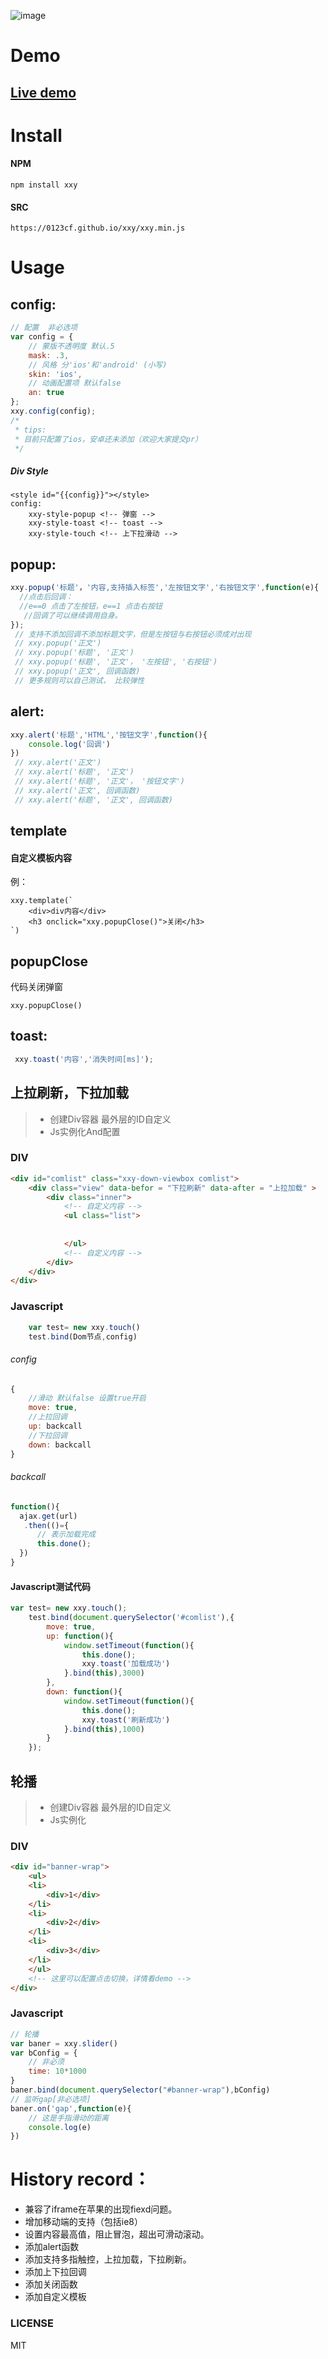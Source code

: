 
![image](https://0123cf.github.io/xxy/images/logo2.jpg)
# Demo
## [Live demo](https://0123cf.github.io/xxy/)

# Install

#### NPM
```
npm install xxy
```

#### SRC
```
https://0123cf.github.io/xxy/xxy.min.js
```
# Usage
## config:
```js
// 配置  非必选项
var config = {
    // 蒙版不透明度 默认.5
    mask: .3,
    // 风格 分'ios'和'android' (小写) 
    skin: 'ios',
    // 动画配置项 默认false
    an: true
};
xxy.config(config);
/* 
 * tips:
 * 目前只配置了ios，安卓还未添加（欢迎大家提交pr）
 */
```
##### Div Style
``` style
<style id="{{config}}"></style>
config:
    xxy-style-popup <!-- 弹窗 -->
    xxy-style-toast <!-- toast -->
    xxy-style-touch <!-- 上下拉滑动 --> 
```
## popup:
```js
xxy.popup('标题'，'内容,支持插入标签','左按钮文字','右按钮文字',function(e){ 
  //点击后回调： 
  //e==0 点击了左按钮，e==1 点击右按钮 
   //回调了可以继续调用自身。 
}); 
 // 支持不添加回调不添加标题文字，但是左按钮与右按钮必须成对出现
 // xxy.popup('正文')
 // xxy.popup('标题', '正文')
 // xxy.popup('标题', '正文'， '左按钮', '右按钮')
 // xxy.popup('正文', 回调函数)
 // 更多规则可以自己测试， 比较弹性
```

## alert:
```js
xxy.alert('标题','HTML','按钮文字',function(){
	console.log('回调')
})
 // xxy.alert('正文')
 // xxy.alert('标题', '正文')
 // xxy.alert('标题', '正文'， '按钮文字')
 // xxy.alert('正文', 回调函数)
 // xxy.alert('标题', '正文', 回调函数)
```
## template
#### 自定义模板内容
例：
```
xxy.template(`
	<div>div内容</div>
	<h3 onclick="xxy.popupClose()">关闭</h3>
`)
```

## popupClose
代码关闭弹窗
```
xxy.popupClose()
```

## toast:
```js
 xxy.toast('内容','消失时间[ms]');
```
## 上拉刷新，下拉加载

> * 创建Div容器 最外层的ID自定义 
> * Js实例化And配置

### DIV
``` HTML
<div id="comlist" class="xxy-down-viewbox comlist">
	<div class="view" data-befor = "下拉刷新" data-after = "上拉加载" >
		<div class="inner">
			<!-- 自定义内容 -->
			<ul class="list">
				
				
			</ul>
			<!-- 自定义内容 -->
		</div>
	</div>
</div>
```
### Javascript
```javascript
	var test= new xxy.touch()
	test.bind(Dom节点,config)
```
###### config	
```javascript
{
	//滑动 默认false 设置true开启
	move: true,
	//上拉回调
	up: backcall
	//下拉回调
	down: backcall
}
```	

###### backcall

```javascript
function(){
  ajax.get(url)
   .then(()={
      // 表示加载完成
      this.done();
  })
}
```
#### Javascript测试代码

```javascript
var test= new xxy.touch();
	test.bind(document.querySelector('#comlist'),{
		move: true,
		up: function(){
			window.setTimeout(function(){
				this.done();
				xxy.toast('加载成功')
			}.bind(this),3000)
		},
		down: function(){
			window.setTimeout(function(){
				this.done();
				xxy.toast('刷新成功')
			}.bind(this),1000)
		}
	});	
```

## 轮播

> * 创建Div容器 最外层的ID自定义 
> * Js实例化
### DIV
``` html
<div id="banner-wrap">
    <ul>
	<li>
		<div>1</div>
	</li>
	<li>
		<div>2</div>
	</li>
	<li>
		<div>3</div>
	</li>
    </ul>
    <!-- 这里可以配置点击切换，详情看demo -->
</div>

```
### Javascript
```javascript
// 轮播
var baner = xxy.slider()
var bConfig = {
	// 非必须
	time: 10*1000
}
baner.bind(document.querySelector("#banner-wrap"),bConfig)
// 监听gap[非必选项]
baner.on('gap',function(e){
	// 这是手指滑动的距离
	console.log(e)
})
```


  [1]: https://0123cf.github.io/www/
  
# History record：

- 兼容了iframe在苹果的出现fiexd问题。
- 增加移动端的支持（包括ie8）
- 设置内容最高值，阻止冒泡，超出可滑动滚动。
- 添加alert函数
- 添加支持多指触控，上拉加载，下拉刷新。
- 添加上下拉回调
- 添加关闭函数
- 添加自定义模板

### LICENSE

MIT
